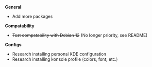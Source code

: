 **General**

- Add more packages

**Compatability** 

- ~~Test compatability with Debian 12~~ (No longer priority, see README)

**Configs**

- Research installing personal KDE configuration
- Research installing konsole profile (colors, font, etc.)